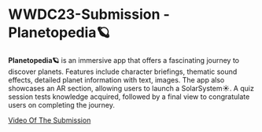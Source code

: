 # WWDC23-Submission - Planetopedia🪐

<b>Planetopedia🪐</b> is an immersive app that offers a fascinating journey to discover planets. Features include character briefings, thematic sound effects, detailed planet information with text, images. The app also showcases an AR section, allowing users to launch a SolarSystem☀️. A quiz session tests knowledge acquired, followed by a final view to congratulate users on completing the journey.

<a href="https://youtu.be/JC_JmjQsOQo" target="_blank">Video Of The Submission</a>
